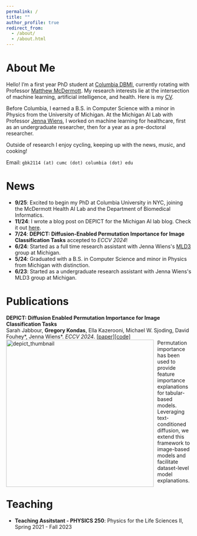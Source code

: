 ```yaml
---
permalink: /
title: ""
author_profile: true
redirect_from: 
  - /about/
  - /about.html
---
```


About Me
===

Hello! I’m a first year PhD student at [Columbia DBMI](https://www.dbmi.columbia.edu/), currently rotating with Professor [Matthew McDermott](https://www.dbmi.columbia.edu/profile/matthew-mcdermott/). My research interests lie at the intersection of machine learning, artificial intelligence, and health. Here is my [CV](https://gkondas.github.io/files/gregCV.pdf).

Before Columbia, I earned a B.S. in Computer Science with a minor in Physics from the University of Michigan. At the Michigan AI Lab with Professor [Jenna Wiens](https://web.eecs.umich.edu/~wiensj/), I worked on machine learning for healthcare, first as an undergraduate researcher, then for a year as a pre-doctoral researcher.

Outside of research I enjoy cycling, keeping up with the news, music, and cooking!

Email: `gbk2114 (at) cumc (dot) columbia (dot) edu`

News
===
- **9/25**: Excited to begin my PhD at Columbia University in NYC, joining the McDermott Health AI Lab and the Department of Biomedical Informatics.
- **11/24**: I wrote a blog post on DEPICT for the Michigan AI lab blog. Check it out [here](https://ai.engin.umich.edu/2024/11/01/understanding-image-classifiers-at-the-dataset-level-with-diffusion-models/).
- **7/24**: **DEPICT: Diffusion-Enabled Permutation Importance for Image Classification Tasks** accepted to *ECCV 2024*!
- **6/24**: Started as a full time research assistant with Jenna Wiens's [MLD3](https://wiens-group.engin.umich.edu/) group at Michigan.
- **5/24**: Graduated with a B.S. in Computer Science and minor in Physics from Michigan with distinction.
- **6/23**: Started as a undergraduate research assistant with Jenna Wiens's MLD3 group at Michigan.

Publications
===

**DEPICT: Diffusion Enabled Permutation Importance for Image Classification Tasks**  
Sarah Jabbour, **Gregory Kondas**, Ella Kazerooni, Michael W. Sjoding, David Fouhey\*, Jenna Wiens\*. *ECCV 2024*. [\[paper\]](https://arxiv.org/abs/2407.14509)[\[code\]](https://github.com/MLD3/DEPICT)  
<img src="images/depict_thumbnail.png" alt="depict_thumbnail" width="400" style="float: left; margin-right: 10px;">
Permutation importance has been used to provide feature importance explanations for tabular-based models. Leveraging text-conditioned diffusion, we extend this framework to image-based models and facilitate dataset-level model explanations. 

Teaching
===
- **Teaching Assitstant - PHYSICS 250**: Physics for the Life Sciences II, Spring 2021 - Fall 2023

<script type="text/javascript" src="//rf.revolvermaps.com/0/0/8.js?i=5w19m8vhder&amp;m=0&amp;c=ff0000&amp;cr1=54ff00&amp;f=arial&amp;l=33" async="async"></script>